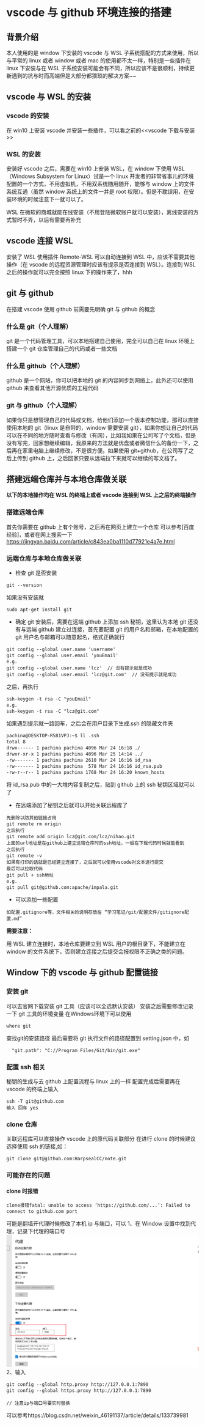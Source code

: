 # **vscode 与 github 环境连接的搭建**

## 背景介绍

本人使用的是 window 下安装的 vscode 与 WSL 子系统搭配的方式来使用，所以与平常的 linux 或者 window 或者 mac 的使用都不太一样，特别是一些插件在 linux 下安装与在 WSL 子系统安装可能会有不同，所以应该不是很顺利，持续更新遇到的坑与时而高端但是大部分都猥琐的解决方案~~

## vscode 与 WSL 的安装

### vscode 的安装

在 win10 上安装 vscode 并安装一些插件，可以看之前的<<vscode 下载与安装>>

### WSL 的安装

安装好 vscode 之后，需要在 win10 上安装 WSL，在 window 下使用 WSL（Windows Subsystem for Linux）试是一个 linux 开发者的非常省事儿的环境配置的一个方式，不用虚拟机，不用双系统随用随开，能够与 window 上的文件系统互通（虽然 window 系统上的文件一并是 root 权限）。但是不耽误用，在安装环境的时候注意下一就可以了。

WSL 在微软的商城就能在线安装（不用登陆微软账户就可以安装），离线安装的方式暂时不弄，以后有需要再补充

## vscode 连接 WSL

安装了 WSL 使用插件 Remote-WSL 可以自动连接到 WSL 中，应该不需要其他操作（在 vscode 的远程资源管理时应该有提示是否连接到 WSL）。连接到 WSL 之后的操作就可以完全按照 linux 下的操作来了，hhh

## git 与 github

在搭建 vscode 使用 github 前需要先明确 git 与 github 的概念

### 什么是 git（个人理解）

git 是一个代码管理工具，可以本地搭建自己使用，完全可以自己在 linux 环境上搭建一个 git 仓库管理自己的代码或者一些文档

### 什么是 github（个人理解）

github 是一个网站，你可以把本地的 git 的内容同步到网络上，此外还可以使用 github 来查看其他开源优质的工程代码

### git 与 github（个人理解）

如果你只是想管理自己的代码或文档，给他们添加一个版本控制功能，那可以直接使用本地的 git（linux 是自带的，window 需要安装 git），如果你想让自己的代码可以在不同的地方随时查看与修改（有网），比如我如果在公司写了个文档，但是没有写完，回家想继续编辑，我原来的方法就是优盘或者微信什么的备份一下，之后再在家里电脑上继续修改，不是很方便。如果使用 git+github，在公司写了之后上传到 github 上，之后回家只要从远端拉下来就可以继续的写文档了。

## 搭建远端仓库并与本地仓库做关联

**以下的本地操作均在 WSL 的终端上或者 vscode 连接到 WSL 上之后的终端操作**

### 搭建远端仓库

首先你需要在 github 上有个账号，之后再在网页上建立一个仓库
可以参考[百度经验]，或者在网上搜索一下
<https://jingyan.baidu.com/article/c843ea0ba1110d77921e4a7e.html>

### 远端仓库与本地仓库做关联

- 检查 git 是否安装

```
git --version
```

如果没有安装就

```
sudo apt-get install git
```

- 确定 git 安装后，需要在远端 github 上添加 ssh 秘钥，这里认为本地 git 还没有与远端 github 建立过连接，首先要配置 git 的用户名和邮箱，在本地配置的 git 用户名与邮箱可以随意起名，格式正确就行

```
git config --global user.name 'username'
git config --global user.email 'youEmail'
e.g.
git config --global user.name 'lcz'  // 没有提示就是成功
git config --global user.email 'lcz@git.com'  // 没有提示就是成功
```

之后，再执行

```
ssh-keygen -t rsa -C "youEmail"
e.g.
ssh-keygen -t rsa -C "lcz@git.com"
```

如果遇到提示就一路回车，之后会在用户目录下生成.ssh 的隐藏文件夹

```
pachina@DESKTOP-R581VPJ:~$ ll .ssh
total 8
drwx------ 1 pachina pachina 4096 Mar 24 16:18 ./
drwxr-xr-x 1 pachina pachina 4096 Mar 25 14:14 ../
-rw------- 1 pachina pachina 2610 Mar 24 16:16 id_rsa
-rw------- 1 pachina pachina  578 Mar 24 16:16 id_rsa.pub
-rw-r--r-- 1 pachina pachina 1768 Mar 24 16:20 known_hosts
```

将 id_rsa.pub 中的一大堆内容复制之后，贴到 github 上的 ssh 秘钥区域就可以了

- 在远端添加了秘钥之后就可以开始关联远程库了

```
先删除以防其他链接占用
git remote rm origin
之后执行
git remote add origin lcz@git.com/lcz/nihao.git
上面的url地址是在github上建立远端仓库时的ssh地址，一般在下载代码时候就能看到
之后执行
git remote -v
如果有打印的话就是已经建立连接了，之后就可以使用vscode对文本进行提交
最后可以拉取代码
git pull + ssh地址
e.g.
git pull git@github.com:apache/impala.git
```

- 可以添加一些配置

```
如配置.gitignore等，文件相关的说明存放在 “学习笔记/git/配置文件/gitignore配置.md”
```

**需要注意：**

用 WSL 建立连接时，本地仓库要建立到 WSL 用户的根目录下，不能建立在 window 的文件系统下，否则建立连接之后提交会报权限不正确之类的问题。

## Window 下的 vscode 与 github 配置链接

### 安装 git

可以去官网下载安装 git 工具（应该可以全选默认安装）
安装之后需要修改记录一下 git 工具的环境变量
在Windows环境下可以使用
```
where git
```
查找git的安装路径
最后需要将 git 执行文件的路径配置到 setting.json 中，如

```
  "git.path": "C://Program Files/Git/bin/git.exe"
```

### 配置 ssh 相关

秘钥的生成与去 github 上配置流程与 linux 上的一样
配置完成后需要再在 vscode 的终端上输入

```
ssh -T git@github.com
输入 回车 yes
```

### clone 仓库

关联远程库可以直接操作 vscode 上的原代码关联部分
在进行 clone 的时候建议选择使用 ssh 的链接,如：

```
git clone git@github.com:HarpsealCC/note.git
```

### 可能存在的问题

#### clone 时报错

```
clone报错fatal: unable to access ‘https://github.com/...‘: Failed to connect to github.com port
```

可能是翻墙开代理时候修改了本机 ip 与端口，可以
1、在 Window 设置中找到代理，记录下代理的端口号
![Alt text](image.png)
2、输入

```
git config --global http.proxy http://127.0.0.1:7890
git config --global https.proxy http://127.0.0.1:7890

// 注意ip与端口号要实时替换
```

可以参考https://blog.csdn.net/weixin_46191137/article/details/133739981
